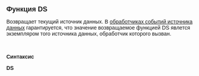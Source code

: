 <html>
<head>
<title>DS</title>
</head>

<body>

<p><font size="4" face="Arial"><strong>Функция DS</strong></font></p>

<p><font face="Arial">Возвращает текущий источник данных. В
<a href="../../../ScriptProcs/Events_Sequence_Data.html">обработчиках событий 
источника данных</a> 
гарантируется, что значение возвращаемое функцией DS явлется экземпляром того 
источника данных, обработчик которого вызван.</font></p>

<p>&nbsp;</p>

<p class="label"><font face="Arial"><b>Синтаксис</b></font></p>

<p><font face="Arial"><strong>DS</strong></font></p>
</body>
</html>
